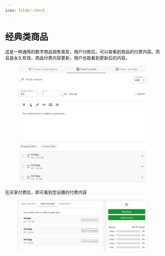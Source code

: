 ```yaml
---
icon: folder-check
---
```


# 经典类商品

这是一种通用的数字商品销售类型，用户付款后，可以查看到商品的付费内容。而且是永久有效，商品付费内容更新，用户也能看到更新后的内容。

<div align="left"><figure><img src="../.gitbook/assets/image (3).png" alt="" width="563"><figcaption></figcaption></figure></div>

在买家付费后，即可看到您设置的付费内容

<div align="left"><figure><img src="../.gitbook/assets/image (4).png" alt="" width="563"><figcaption></figcaption></figure></div>
